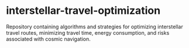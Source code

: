 # interstellar-travel-optimization
Repository containing algorithms and strategies for optimizing interstellar travel routes, minimizing travel time, energy consumption, and risks associated with cosmic navigation.
